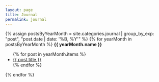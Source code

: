 ```yaml
---
layout: page
title: Journal
permalink: journal
---
```


{% assign postsByYearMonth = site.categories.journal | group_by_exp: "post", "post.date | date: '%B, %Y'" %}
{% for yearMonth in postsByYearMonth %}
  <strong>{{ yearMonth.name }}</strong>
  <ul>
    {% for post in yearMonth.items %}
      <li><a href="{{ post.url }}">{{ post.title }}</a></li>
    {% endfor %}
  </ul>
{% endfor %}
